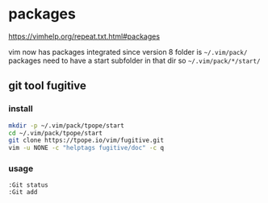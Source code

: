 # packages

https://vimhelp.org/repeat.txt.html#packages

vim now has packages integrated since version 8
folder is `~/.vim/pack/`
packages need to have a start subfolder in that dir so
`~/.vim/pack/*/start/`

## git tool fugitive

### install

```bash
mkdir -p ~/.vim/pack/tpope/start
cd ~/.vim/pack/tpope/start
git clone https://tpope.io/vim/fugitive.git
vim -u NONE -c "helptags fugitive/doc" -c q
```

### usage

```vim
:Git status
:Git add
```
